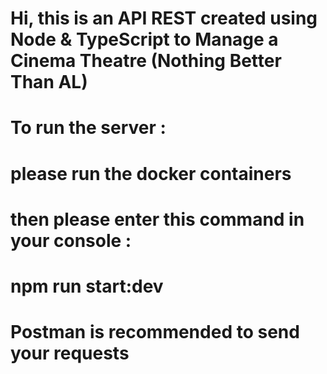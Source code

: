 # Hi, this is an API REST created using Node & TypeScript to Manage a Cinema Theatre (Nothing Better Than AL)

# To run the server :
# please run the docker containers

# then please enter this command in your console :
# npm run start:dev

# Postman is recommended to send your requests